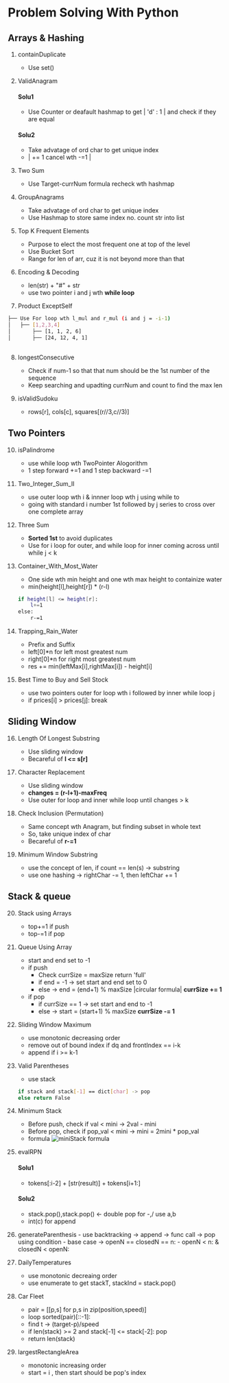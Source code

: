 # Problem Solving With Python

## Arrays & Hashing

1. containDuplicate 
   - Use set() 

2. ValidAnagram
    #### Solu1
    - Use Counter or deafault hashmap to get | 'd' : 1 | and check if they are equal

    #### Solu2
    - Take advatage of ord char to get unique index
    - | += 1 cancel wth -=1 |

3. Two Sum
    - Use Target-currNum formula recheck wth hashmap

4. GroupAnagrams
    - Take advatage of ord char to get unique index
    - Use Hashmap to store same index no. count str into list

5. Top K Frequent Elements
    - Purpose to elect the most frequent one at top of the level
    - Use Bucket Sort
    - Range for len of arr, cuz it is not beyond more than that

6. Encoding & Decoding
    - len(str) + "#" + str
    - use two pointer i and j wth **while loop** 

7. Product ExceptSelf
```bash
├── Use For loop wth l_mul and r_mul (i and j = -i-1) 
│   ├── [1,2,3,4]
│       ├── [1, 1, 2, 6]
│       ├── [24, 12, 4, 1]
        
```

8. longestConsecutive
    - Check if num-1 so that that num should be the 1st number of the sequence
    - Keep searching and upadting currNum and count to find the max len
   
9. isValidSudoku
    - rows[r], cols[c], squares[(r//3,c//3)]

## Two Pointers

10. isPalindrome
    - use while loop wth TwoPointer Alogorithm
    - 1 step forward +=1 and 1 step backward -=1

11. Two_Integer_Sum_II
    - use outer loop wth i & innner loop wth j using while to 
    - going with standard i number 1st followed by j series to cross over one complete array

12. Three Sum
    - **Sorted 1st** to avoid duplicates
    - Use for i loop for outer, and while loop for inner coming across until while j < k

13. Container_With_Most_Water
    - One side wth min height and one wth max height to containize water
    - min(height[l],height[r]) * (r-l)
    ```bash
    if height[l] <= height[r]: 
        l+=1
    else: 
        r-=1
    ```

14. Trapping_Rain_Water
    - Prefix and Suffix 
    - left[0]*n for left most greatest num
    - right[0]*n for right most greatest num
    - res += min(leftMax[i],rightMax[i]) - height[i]

15. Best Time to Buy and Sell Stock
    - use two pointers outer for loop wth i followed by inner while loop j
    - if prices[i] > prices[j]: break

## Sliding Window

16. Length Of Longest Substring
    - Use sliding window
    - Becareful of **l <= s[r]**

17. Character Replacement
    - Use sliding window
    - **changes = (r-l+1)-maxFreq**
    - Use outer for loop and inner while loop until changes > k

18. Check Inclusion (Permutation)
    - Same concept wth Anagram, but finding subset in whole text
    - So, take unique index of char
    - Becareful of **r-=1**

19. Minimum Window Substring 
    - use the concept of len, if count == len(s) -> substring
    - use one hashing -> rightChar -= 1, then leftChar += 1

## Stack & queue

20. Stack using Arrays
    - top+=1 if push 
    - top-=1 if pop

21. Queue Using Array
    - start and end set to -1
    - if push 
        - Check currSize = maxSize return 'full'
        - if end = -1 -> set start and end set to 0
        - else -> end = (end+1) % maxSize |circular formula|
        **currSize += 1**
    - if pop 
        - if currSize == 1 -> set start and end to -1
        - else -> start = (start+1) % maxSize
        **currSize -= 1**

21. Sliding Window Maximum
    - use monotonic decreasing order
    - remove out of bound index if dq and frontIndex == i-k
    - append if i >= k-1

22. Valid Parentheses 
    - use stack
    ```bash 
    if stack and stack[-1] == dict[char] -> pop
    else return False
    ```

23. Minimum Stack
    - Before push, check if val < mini -> 2val - mini
    - Before pop, check if pop_val < mini -> mini = 2mini * pop_val
    - formula
    ![miniStack formula](./images/miniStack.jpg) 

24. evalRPN
    #### Solu1
    - tokens[:i-2] + [str(result)] + tokens[i+1:]

    #### Solu2
    - stack.pop(),stack.pop() <- double pop for -,/ use a,b
    - int(c) for append

25.  generateParenthesis
    - use backtracking -> append -> func call -> pop using condition
    - base case -> openN == closedN == n:
    - openN < n: & closedN < openN:

26. DailyTemperatures
    - use monotonic decreaing order
    - use enumerate to get stackT, stackInd =  stack.pop()

28. Car Fleet
    - pair = [[p,s] for p,s in zip(position,speed)]
    - loop sorted(pair)[::-1]:
    - find t -> (target-p)/speed
    - if len(stack) >= 2 and stack[-1] <= stack[-2]: pop
    - return len(stack)

29. largestRectangleArea
    - monotonic increasing order
    - start = i , then start should be pop's index
